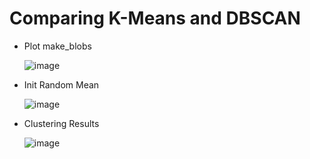 # Comparing K-Means and DBSCAN

* Plot make_blobs
  
  ![image](https://github.com/menonajayki/DBSCAN-Vs-K-Means/assets/150596315/36ef3810-ce17-4ef5-9a93-43fa3bde445c)

* Init Random Mean
  
  ![image](https://github.com/menonajayki/DBSCAN-Vs-K-Means/assets/150596315/11d462e9-7e56-4b4f-a9f2-f2874443e38e)

* Clustering Results
  
  ![image](https://github.com/menonajayki/DBSCAN-Vs-K-Means/assets/150596315/10770d7c-c023-4e8a-a35b-5b38c5ab884b)
